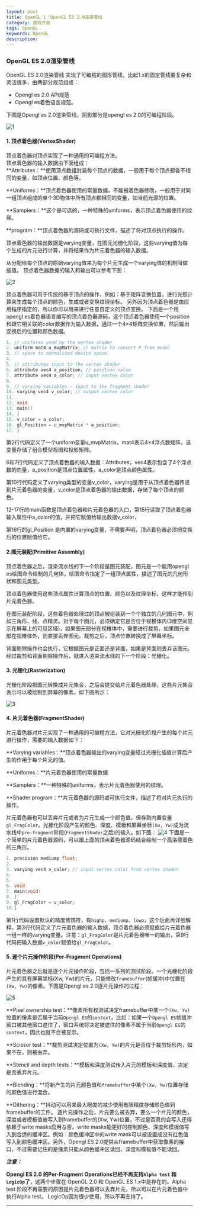 ```yaml
---
layout: post  
title: OpenGL 1：OpenGL ES 2.0渲染管线	
category: 游戏开发 	
tags: OpenGL  
keywords: OpenGL  
description:   
---
```

### OpenGL ES 2.0渲染管线	
OpenGL ES 2.0渲染管线	实现了可编程的图形管线，比起1.x的固定管线要复杂和灵活很多，由两部分规范组成：

*	Opengl es 2.0 API规范
* 	Opengl es着色语言规范。

下图是Opengl es 2.0渲染管线，阴影部分是opengl es 2.0的可编程阶段。

![1](/public/img/opengl/graphics_pipeline.png)


 

#### 1. 顶点着色器(VertexShader)
顶点着色器对顶点实现了一种通用的可编程方法。	
顶点着色器的输入数据由下面组成：	
**Attributes：**使用顶点数组封装每个顶点的数据，一般用于每个顶点都各不相同的变量，如顶点位置、颜色等。

**Uniforms：**顶点着色器使用的常量数据，不能被着色器修改，一般用于对同一组顶点组成的单个3D物体中所有顶点都相同的变量，如当前光源的位置。	

**Samplers：**这个是可选的，一种特殊的uniforms，表示顶点着色器使用的纹理。

**program：**顶点着色器的源码或可执行文件，描述了将对顶点执行的操作。

顶点着色器的输出数据是varying变量，在图元光栅化阶段，这些varying值为每个生成的片元进行计算，并将结果作为片元着色器的输入数据。

从分配给每个顶点的原始varying值来为每个片元生成一个varying值的机制叫做插值。
顶点着色器数据的输入和输出可以参考下图：

![2](/public/img/opengl/vertex_shader.png)

顶点着色器可用于传统的基于顶点的操作，例如：基于矩阵变换位置，进行光照计算来生成每个顶点的颜色，生成或者变换纹理坐标。
另外因为顶点着色器是由应用程序指定的，所以你可以用来进行任意自定义的顶点变换。
下面是一个用opengl es着色器语言编写的顶点着色器源码，这个顶点着色器使用一个position和跟它相关联的color数据作为输入数据，通过一个4×4矩阵变换位置，然后输出变换后的位置和颜色数据。

```C
1. // uniforms used by the vertex shader
2. uniform mat4 u_mvpMatrix; // matrix to convert P from model
3. // space to normalized device space.
4.
5. // attributes input to the vertex shader
6. attribute vec4 a_position; // position value
7. attribute vec4 a_color; // input vertex color
8.
9. // varying variables – input to the fragment shader
10. varying vec4 v_color; // output vertex color
11.
12. void
13. main()
14. {
15. v_color = a_color;
16. gl_Position = u_mvpMatrix * a_position;
17. }
```
第2行代码定义了一个uniform变量u_mvpMatrix，mat4表示4×4浮点数矩阵，该变量存储了组合模型视图和投影矩阵。

6和7行代码定义了顶点着色器的输入数据：Attributes，vec4表示包含了4个浮点数的向量，a_position是顶点位置属性，a_color是顶点颜色属性。

第10行代码定义了varying类型的变量v_color，varying是用于从顶点着色器传递到片元着色器的变量，v_color是顶点着色器的输出数据，存储了每个顶点的颜色。

12-17行的main函数是顶点着色器和片元着色器的入口，第15行读取了顶点着色器输入属性中a_color的值，并把它赋值给输出数据v_color，

第16行的gl_Position 是内置的varying变量，不需要声明，顶点着色器必须把变换后的位置赋值给它。

#### 2.图元装配(Primitive Assembly)
顶点着色器之后，渲染流水线的下一个阶段是图元装配，图元是一个能用opengl es绘图命令绘制的几何体，绘图命令指定了一组顶点属性，描述了图元的几何形状和图元类型。

顶点着色器使用这些顶点属性计算顶点的位置、颜色以及纹理坐标，这样才能传到片元着色器。

在图元装配阶段，这些着色器处理过的顶点被组装到一个个独立的几何图元中，例如三角形、线、点精灵。对于每个图元，必须确定它是否位于视椎体内(3维空间显示在屏幕上的可见区域)，如果图元部分在视椎体中，需要进行裁剪，如果图元全部在视椎体外，则直接丢弃图元。裁剪之后，顶点位置转换成了屏幕坐标。

背面剔除操作也会执行，它根据图元是正面还是背面，如果是背面则丢弃该图元。经过裁剪和背面剔除操作后，就进入渲染流水线的下一个阶段：光栅化。

#### 3. 光栅化(Rasterization)
光栅化阶段把图元转换成片元集合，之后会提交给片元着色器处理，这些片元集合表示可以被绘制到屏幕的像素。如下图所示：

![3](/public/img/opengl/Rasterzation_stage.png)

 

#### 4. 片元着色器(FragmentShader)
片元着色器对片元实现了一种通用的可编程方法，它对光栅化阶段产生的每个片元进行操作，需要的输入数据如下：

**Varying variables：**顶点着色器输出的varying变量经过光栅化插值计算后产生的作用于每个片元的值。

**Uniforms：**片元着色器使用的常量数据

**Samplers：**一种特殊的uniforms，表示片元着色器使用的纹理。

**Shader program：**片元着色器的源码或可执行文件，描述了将对片元执行的操作。

片元着色器也可以丢弃片元或者为片元生成一个颜色值，保存到内置变量`gl_FragColor`。光栅化阶段产生的颜色、深度、模板和屏幕坐标`(Xw, Yw)`成为流水线中`pre-fragment`阶段(`FragmentShader`之后)的输入。如下图：
![4](/public/img/opengl/fragment_shader.png)
下面是一个简单的片元着色器源码，可以跟上面的顶点着色器源码结合绘制一个高洛德着色的三角形。

```C
1. precision mediump float;
2.
3. varying vec4 v_color; // input vertex color from vertex shader
4.
5.
6. void
7. main(void)
8. {
9. gl_FragColor = v_color;
10.}
```
第1行代码设置默认的精度修饰符，有`highp`、`mediump`、`lowp`，这个后面再详细解释。第3行代码定义了片元着色器的输入数据，顶点着色器必须赋值给片元着色器一组一样的varying变量。注意：`gl_FragColor`是片元着色器唯一的输出，第9行代码把输入数据`v_color`赋值给`gl_FragColor`。

#### 5. 逐个片元操作阶段(Per-Fragment Operations)
片元着色器之后就是逐个片元操作阶段，包括一系列的测试阶段。一个光栅化阶段产生的具有屏幕坐标(Xw, Yw)的片元，只能修改`framebuffer`(帧缓冲)中位置在`(Xw, Yw)`的像素。下图是Opengl es 2.0逐片元操作的过程：

![5](/public/img/opengl/per_fragment_operations.png)

**Pixel ownership test：**像素所有权测试决定framebuffer中某一个`(Xw, Yw)`位置的像素是否属于当前`Opengl ES`的`context`，比如：如果一个`Opengl ES`帧缓冲窗口被其他窗口遮住了，窗口系统将决定被遮住的像素不属于当前`Opengl ES`的`context`，因此也就不会被显示。

**Scissor test：**裁剪测试决定位置为`(Xw, Yw)`的片元是否位于裁剪矩形内，如果不在，则被丢弃。

**Stencil and depth tests：**模板和深度测试传入片元的模板和深度值，决定是否丢弃片元。

**Blending：**将新产生的片元颜色值和`framebuffer`中某个`(Xw, Yw)`位置存储的颜色值进行混合。

**Dithering：**抖动可以用来最大限度的减少使用有限精度存储颜色值到framebuffer的工件。
逐片元操作之后，片元要么被丢弃，要么一个片元的颜色，深度或者模板值被写入到framebuffer的(Xw, Yw)位置，不过是否真的会写入还得依赖于write masks启用与否。write masks能更好的控制颜色、深度和模板值写入到合适的缓冲区。例如：颜色缓冲区中的write mask可以被设置成没有红色值写入到颜色缓冲区。另外，Opengl ES 2.0提供从framebuffer中获取像素的接口，不过需要记住的是像素只能从颜色缓冲区读回，深度和模板值不能读回。

***注意：***

**Opengl ES 2.0 的Per-Fragment Operations已经不再支持`Alpha test` 和 `LogicOp`了**，这两个步骤在 OpenGL 2.0 和 OpenGL ES 1.x中是存在的。Alpha test 阶段不再需要的原因是片元着色器可以丢弃片元，所以可以在片元着色器中执行Alpha test。 LogicOp因为很少使用，所以不再支持了。


---








